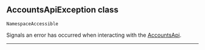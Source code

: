## AccountsApiException class

`NamespaceAccessible`

Signals an error has occurred when interacting with the [AccountsApi](apis/AccountsApi/AccountsApi.md).

---
